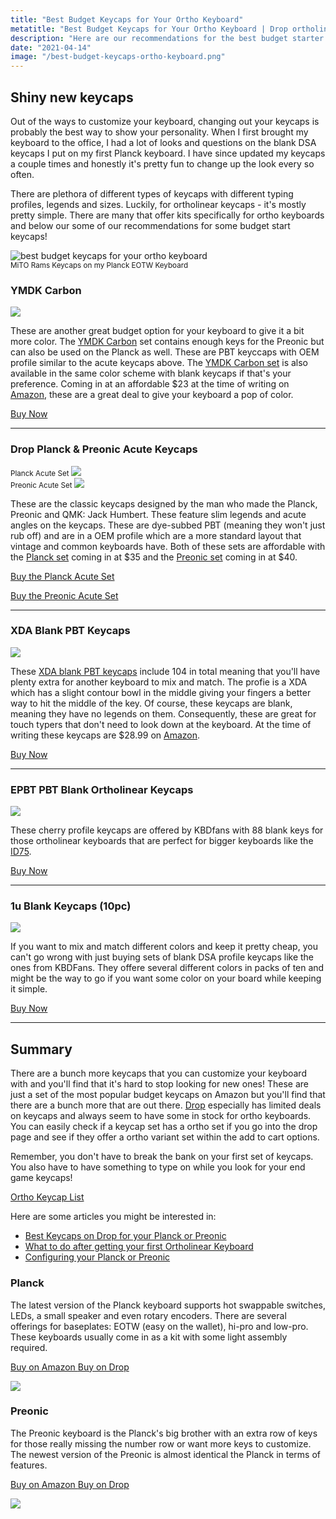 ```yaml
---
title: "Best Budget Keycaps for Your Ortho Keyboard"
metatitle: "Best Budget Keycaps for Your Ortho Keyboard | Drop ortholinear keycaps OLKB Planck Preonic NIU40 Amazon m3 xda"
description: "Here are our recommendations for the best budget starter keycaps for your Planck or Preonic keyboard."
date: "2021-04-14"
image: "/best-budget-keycaps-ortho-keyboard.png"
---
```


<div class="row">
<div class="col-lg-7">

## Shiny new keycaps

Out of the ways to customize your keyboard, changing out your keycaps is probably the best way to show your personality. When I first brought my keyboard to the office, I had a lot of looks and questions on the blank DSA keycaps I put on my first Planck keyboard. I have since updated my keycaps a couple times and honestly it's pretty fun to change up the look every so often.

There are plethora of different types of keycaps with different typing profiles, legends and sizes. Luckily, for ortholinear keycaps - it's mostly pretty simple. There are many that offer kits specifically for ortho keyboards and below our some of our recommendations for some budget start keycaps!

</div>
<div class="col-lg-5">

<img class="img-fluid" src="/best-budget-keycaps-ortho-keyboard.png" alt="best budget keycaps for your ortho keyboard">
<div class="mb-3"><small>MiTO Rams Keycaps on my Planck EOTW Keyboard</small></div>

</div>
</div>

### YMDK Carbon

<a href="https://www.amazon.com/gp/product/B07JKTQJQ7?pf_rd_r=CGQJJ6WZH36RCR34T109&pf_rd_p=5ae2c7f8-e0c6-4f35-9071-dc3240e894a8&pd_rd_r=ec122a69-3888-4cbb-ba8d-8e57ad2d748d&pd_rd_w=oM4vt&pd_rd_wg=VRNXe&linkCode=li3&tag=tryorthokey06-20&linkId=80785423494bebd8be7d503e4d8f1114&language=en_US&ref_=as_li_ss_il" target="_blank"><img border="0" src="//ws-na.amazon-adsystem.com/widgets/q?_encoding=UTF8&ASIN=B07JKTQJQ7&Format=_SL250_&ID=AsinImage&MarketPlace=US&ServiceVersion=20070822&WS=1&tag=tryorthokey06-20&language=en_US" ></a><img src="https://ir-na.amazon-adsystem.com/e/ir?t=tryorthokey06-20&language=en_US&l=li3&o=1&a=B07JKTQJQ7" width="1" height="1" border="0" alt="" style="border:none !important; margin:0px !important;" />

These are another great budget option for your keyboard to give it a bit more color. The [YMDK Carbon](https://amzn.to/3agbvhk) set contains enough keys for the Preonic but can also be used on the Planck as well. These are PBT keyccaps with OEM profile similar to the acute keycaps above. The [YMDK Carbon set](https://amzn.to/3agbvhk) is also available in the same color scheme with blank keycaps if that's your preference. Coming in at an affordable $23 at the time of writing on [Amazon](https://amzn.to/3agbvhk), these are a great deal to give your keyboard a pop of color.

[Buy Now](https://amzn.to/3agbvhk)

---

### Drop Planck & Preonic Acute Keycaps

<div class="row">

<div class="col-lg-6">
<small>Planck Acute Set</small>
<a href="https://www.amazon.com/Drop-Planck-Acute-Keycaps-Dye-subliminated/dp/B08LXB13L4?dchild=1&keywords=planck+keycaps&qid=1618410281&sr=8-2&linkCode=li3&tag=tryorthokey06-20&linkId=a9e9712ac5a9bba9e58bcca1002c1e1c&language=en_US&ref_=as_li_ss_il" target="_blank"><img border="0" src="//ws-na.amazon-adsystem.com/widgets/q?_encoding=UTF8&ASIN=B08LXB13L4&Format=_SL250_&ID=AsinImage&MarketPlace=US&ServiceVersion=20070822&WS=1&tag=tryorthokey06-20&language=en_US" ></a><img src="https://ir-na.amazon-adsystem.com/e/ir?t=tryorthokey06-20&language=en_US&l=li3&o=1&a=B08LXB13L4" width="1" height="1" border="0" alt="" style="border:none !important; margin:0px !important;" />
</div>

<div class="col-lg-6">
<small>Preonic Acute Set</small>
<a href="https://www.amazon.com/Drop-OLKB-Preonic-Acute-Keycaps/dp/B08L3X6MDM?pd_rd_w=HFQZz&pf_rd_p=2419a049-62bf-452e-b0d0-ca5b7e35a7b4&pf_rd_r=5GGKS2GZH7284PYXGHX5&pd_rd_r=0ca1f9a7-ffe8-4cd2-a5f0-d7429217a67d&pd_rd_wg=vAFLz&pd_rd_i=B08L3X6MDM&psc=1&linkCode=li3&tag=tryorthokey06-20&linkId=7df8355c01e36ebcbd7293465bf5bce3&language=en_US&ref_=as_li_ss_il" target="_blank"><img border="0" src="//ws-na.amazon-adsystem.com/widgets/q?_encoding=UTF8&ASIN=B08L3X6MDM&Format=_SL250_&ID=AsinImage&MarketPlace=US&ServiceVersion=20070822&WS=1&tag=tryorthokey06-20&language=en_US" ></a><img src="https://ir-na.amazon-adsystem.com/e/ir?t=tryorthokey06-20&language=en_US&l=li3&o=1&a=B08L3X6MDM" width="1" height="1" border="0" alt="" style="border:none !important; margin:0px !important;" />
</div>

</div>

These are the classic keycaps designed by the man who made the Planck, Preonic and QMK: Jack Humbert. These feature slim legends and acute angles on the keycaps. These are dye-subbed PBT (meaning they won't just rub off) and are in a OEM profile which are a more standard layout that vintage and common keyboards have. Both of these sets are affordable with the [Planck set](https://amzn.to/3DlHx8i) coming in at $35 and the [Preonic set](https://amzn.to/3ajsxLA) coming in at $40.

[Buy the Planck Acute Set](https://amzn.to/3DlHx8i)

[Buy the Preonic Acute Set](https://amzn.to/3ajsxLA)

---

### XDA Blank PBT Keycaps

<a href="https://www.amazon.com/Keycaps-Suitable-Ortholinear-Keyboard-Preonic/dp/B07TKX26HV?dchild=1&keywords=ortholinear+keycaps&qid=1618413460&sr=8-9&linkCode=li3&tag=tryorthokey06-20&linkId=41d956bd37ed288a1f6a06ea8e0adde0&language=en_US&ref_=as_li_ss_il" target="_blank"><img border="0" src="//ws-na.amazon-adsystem.com/widgets/q?_encoding=UTF8&ASIN=B07TKX26HV&Format=_SL250_&ID=AsinImage&MarketPlace=US&ServiceVersion=20070822&WS=1&tag=tryorthokey06-20&language=en_US" ></a><img src="https://ir-na.amazon-adsystem.com/e/ir?t=tryorthokey06-20&language=en_US&l=li3&o=1&a=B07TKX26HV" width="1" height="1" border="0" alt="" style="border:none !important; margin:0px !important;" />

These [XDA blank PBT keycaps](https://amzn.to/3eABKko) include 104 in total meaning that you'll have plenty extra for another keyboard to mix and match. The profie is a XDA which has a slight contour bowl in the middle giving your fingers a better way to hit the middle of the key. Of course, these keycaps are blank, meaning they have no legends on them. Consequently, these are great for touch typers that don't need to look down at the keyboard. At the time of writing these keycaps are $28.99 on [Amazon](https://amzn.to/3eABKko).

[Buy Now](https://amzn.to/3eABKko)

---

### EPBT PBT Blank Ortholinear Keycaps

<a href="https://kbdfans.com/r?id=2ea9io">
  <img src="/epbt.jpg"/ class="img-fluid small-img">
</a>

These cherry profile keycaps are offered by KBDfans with 88 blank keys for those ortholinear keyboards that are perfect for bigger keyboards like the [ID75](/id75).

[Buy Now](https://kbdfans.com/r?id=2ea9io)

---

### 1u Blank Keycaps (10pc)

<a href="https://kbdfans.com/r?id=84sm0h">
  <img src="/1ublank.jpg"/ class="img-fluid small-img">
</a>

If you want to mix and match different colors and keep it pretty cheap, you can't go wrong with just buying sets of blank DSA profile keycaps like the ones from KBDFans. They offere several different colors in packs of ten and might be the way to go if you want some color on your board while keeping it simple.

[Buy Now](https://kbdfans.com/r?id=84sm0h)

---

## Summary

There are a bunch more keycaps that you can customize your keyboard with and you'll find that it's hard to stop looking for new ones! These are just a set of the most popular budget keycaps on Amazon but you'll find that there are a bunch more that are out there. [Drop](https://drop.com/?referer=T93XGG) especially has limited deals on keycaps and always seem to have some in stock for ortho keyboards. You can easily check if a keycap set has a ortho set if you go into the drop page and see if they offer a ortho variant set within the add to cart options.

Remember, you don't have to break the bank on your first set of keycaps. You also have to have something to type on while you look for your end game keycaps!

<a class="btn btn-primary" href="/keycaps">Ortho Keycap List</a>

Here are some articles you might be interested in:

- [Best Keycaps on Drop for your Planck or Preonic](/best-keycaps-on-drop-for-planck-preonic)
- [What to do after getting your first Ortholinear Keyboard](/posts/what-to-do-after-getting-an-ortholinear-keyboard)
- [Configuring your Planck or Preonic](/configure)

<div class="row mt-5">
<div class="col-lg-6">

### Planck

The latest version of the Planck keyboard supports hot swappable switches, LEDs, a small speaker and even rotary encoders. There are several offerings for baseplates: EOTW (easy on the wallet), hi-pro and low-pro. These keyboards usually come in as a kit with some light assembly required.

<a class="btn btn-primary mr-2" href="https://amzn.to/333pMu0">
    Buy on Amazon
</a>

<a class="btn btn-secondary mr-2" href="https://drop.com/buy/planck-mechanical-keyboard?utm_source=linkshare&referer=T93XGG">
    Buy on Drop
</a>

<a href="https://www.amazon.com/dp/B08LX7ZXS4?&linkCode=li3&tag=tryorthokey06-20&linkId=0b7b9faf09aac73db64f301ec3da89ce&language=en_US&ref_=as_li_ss_il" target="_blank"><img border="0" src="//ws-na.amazon-adsystem.com/widgets/q?_encoding=UTF8&ASIN=B08LX7ZXS4&Format=_SL250_&ID=AsinImage&MarketPlace=US&ServiceVersion=20070822&WS=1&tag=tryorthokey06-20&language=en_US" ></a><img src="https://ir-na.amazon-adsystem.com/e/ir?t=tryorthokey06-20&language=en_US&l=li3&o=1&a=B08LX7ZXS4" width="1" height="1" border="0" alt="" style="border:none !important; margin:0px !important;" />

</div>
<div class="col-lg-6">

### Preonic

The Preonic keyboard is the Planck's big brother with an extra row of keys for those really missing the number row or want more keys to customize. The newest version of the Preonic is almost identical the Planck in terms of features.

<a class="btn btn-primary mr-2" href="https://amzn.to/3xzTDbF">
    Buy on Amazon
</a>

<a class="btn btn-secondary mr-2" href="https://drop.com/buy/preonic-mechanical-keyboard?utm_source=linkshare&referer=T93XGG">
    Buy on Drop
</a>

<a href="https://www.amazon.com/dp/B08L3WKZ73?&linkCode=li3&tag=tryorthokey06-20&linkId=6af0b7506a61073b0723facda319622d&language=en_US&ref_=as_li_ss_il" target="_blank"><img border="0" src="//ws-na.amazon-adsystem.com/widgets/q?_encoding=UTF8&ASIN=B08L3WKZ73&Format=_SL250_&ID=AsinImage&MarketPlace=US&ServiceVersion=20070822&WS=1&tag=tryorthokey06-20&language=en_US" ></a><img src="https://ir-na.amazon-adsystem.com/e/ir?t=tryorthokey06-20&language=en_US&l=li3&o=1&a=B08L3WKZ73" width="1" height="1" border="0" alt="" style="border:none !important; margin:0px !important;" />

</div>
</div>
